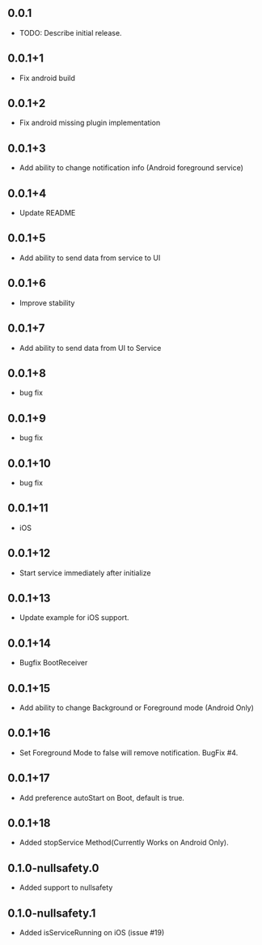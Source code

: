 ## 0.0.1

* TODO: Describe initial release.

## 0.0.1+1

* Fix android build

## 0.0.1+2

* Fix android missing plugin implementation

## 0.0.1+3

* Add ability to change notification info (Android foreground service)

## 0.0.1+4

* Update README

## 0.0.1+5

* Add ability to send data from service to UI

## 0.0.1+6

* Improve stability

## 0.0.1+7

* Add ability to send data from UI to Service

## 0.0.1+8

* bug fix

## 0.0.1+9

* bug fix

## 0.0.1+10

* bug fix

## 0.0.1+11

* iOS

## 0.0.1+12

* Start service immediately after initialize

## 0.0.1+13

* Update example for iOS support.

## 0.0.1+14

* Bugfix BootReceiver

## 0.0.1+15

* Add ability to change Background or Foreground mode (Android Only)

## 0.0.1+16

* Set Foreground Mode to false will remove notification. BugFix #4.

## 0.0.1+17

* Add preference autoStart on Boot, default is true.

## 0.0.1+18

* Added stopService Method(Currently Works on Android Only).

## 0.1.0-nullsafety.0

* Added support to nullsafety

## 0.1.0-nullsafety.1

* Added isServiceRunning on iOS (issue #19)
